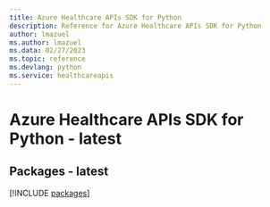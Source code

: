 ```yaml
---
title: Azure Healthcare APIs SDK for Python
description: Reference for Azure Healthcare APIs SDK for Python
author: lmazuel
ms.author: lmazuel
ms.data: 02/27/2023
ms.topic: reference
ms.devlang: python
ms.service: healthcareapis
---
```

# Azure Healthcare APIs SDK for Python - latest
## Packages - latest
[!INCLUDE [packages](healthcare-apis-index.md)]